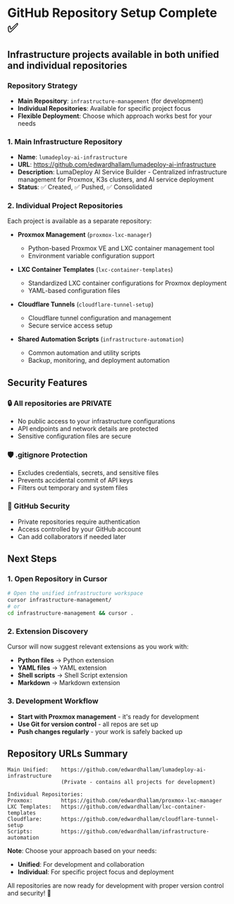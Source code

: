 # GitHub Repository Setup Complete ✅

## Infrastructure projects available in both unified and individual repositories

### Repository Strategy

- **Main Repository**: `infrastructure-management` (for development)
- **Individual Repositories**: Available for specific project focus
- **Flexible Deployment**: Choose which approach works best for your needs

### 1. Main Infrastructure Repository

- **Name**: `lumadeploy-ai-infrastructure`
- **URL**: <https://github.com/edwardhallam/lumadeploy-ai-infrastructure>
- **Description**: LumaDeploy AI Service Builder - Centralized infrastructure management for Proxmox, K3s clusters, and AI service deployment
- **Status**: ✅ Created, ✅ Pushed, ✅ Consolidated

### 2. Individual Project Repositories

Each project is available as a separate repository:

- **Proxmox Management** (`proxmox-lxc-manager`)
  - Python-based Proxmox VE and LXC container management tool
  - Environment variable configuration support

- **LXC Container Templates** (`lxc-container-templates`)
  - Standardized LXC container configurations for Proxmox deployment
  - YAML-based configuration files

- **Cloudflare Tunnels** (`cloudflare-tunnel-setup`)
  - Cloudflare tunnel configuration and management
  - Secure service access setup

- **Shared Automation Scripts** (`infrastructure-automation`)
  - Common automation and utility scripts
  - Backup, monitoring, and deployment automation

## Security Features

### 🔒 All repositories are **PRIVATE**

- No public access to your infrastructure configurations
- API endpoints and network details are protected
- Sensitive configuration files are secure

### 🛡️ .gitignore Protection

- Excludes credentials, secrets, and sensitive files
- Prevents accidental commit of API keys
- Filters out temporary and system files

### 🔐 GitHub Security

- Private repositories require authentication
- Access controlled by your GitHub account
- Can add collaborators if needed later

## Next Steps

### 1. Open Repository in Cursor

```bash
# Open the unified infrastructure workspace
cursor infrastructure-management/
# or
cd infrastructure-management && cursor .
```

### 2. Extension Discovery

Cursor will now suggest relevant extensions as you work with:

- **Python files** → Python extension
- **YAML files** → YAML extension  
- **Shell scripts** → Shell Script extension
- **Markdown** → Markdown extension

### 3. Development Workflow

- **Start with Proxmox management** - it's ready for development
- **Use Git for version control** - all repos are set up
- **Push changes regularly** - your work is safely backed up

## Repository URLs Summary

```
Main Unified:    https://github.com/edwardhallam/lumadeploy-ai-infrastructure
                 (Private - contains all projects for development)

Individual Repositories:
Proxmox:         https://github.com/edwardhallam/proxmox-lxc-manager
LXC Templates:   https://github.com/edwardhallam/lxc-container-templates
Cloudflare:      https://github.com/edwardhallam/cloudflare-tunnel-setup
Scripts:         https://github.com/edwardhallam/infrastructure-automation
```

**Note**: Choose your approach based on your needs:

- **Unified**: For development and collaboration
- **Individual**: For specific project focus and deployment

All repositories are now ready for development with proper version control and security! 🚀
